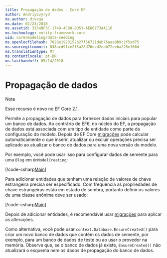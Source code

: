 ```yaml
---
title: Propagação de dados - Core EF
author: AndriySvyryd
ms.author: divega
ms.date: 02/23/2018
ms.assetid: 3154BF3C-1749-4C60-8D51-AE86773AA116
ms.technology: entity-framework-core
uid: core/modeling/data-seeding
ms.openlocfilehash: 7028e1923152b27f56721dab75aae8b9c2f5ad75
ms.sourcegitcommit: 038acd91ce2f5a28d76dcd2eab72eeba225e366d
ms.translationtype: MT
ms.contentlocale: pt-BR
ms.lasthandoff: 05/14/2018
---
```

# <a name="data-seeding"></a>Propagação de dados

> [!NOTE]  
> Esse recurso é novo no EF Core 2.1.

Permite a propagação de dados para fornecer dados iniciais para popular um banco de dados. Ao contrário de EF6, no núcleo do EF, a propagação de dados está associada com um tipo de entidade como parte da configuração do modelo. Depois de EF Core [migrações](xref:core/managing-schemas/migrations/index) pode calcular automaticamente o que inserir, atualizar ou excluir operações precisa ser aplicado ao atualizar o banco de dados para uma nova versão do modelo.

Por exemplo, você pode usar isso para configurar dados de semente para uma `Blog` em `OnModelCreating`:

[!code-csharp[Main](../../../samples/core/DataSeeding/DataSeedingContext.cs?name=BlogSeed)]

Para adicionar entidades que tenham uma relação de valores de chave estrangeira precisa ser especificado. Com frequência as propriedades de chave estrangeiras estão em estado de sombra, portanto definir os valores de uma classe anônima deve ser usado:

[!code-csharp[Main](../../../samples/core/DataSeeding/DataSeedingContext.cs?name=PostSeed)]

Depois de adicionar entidades, é recomendável usar [migrações](xref:core/managing-schemas/migrations/index) para aplicar as alterações. 

Como alternativa, você pode usar `context.Database.EnsureCreated()` para criar um novo banco de dados que contém os dados de semente, por exemplo, para um banco de dados de teste ou ao usar o provedor na memória. Observe que, se o banco de dados já existe, `EnsureCreated()` não atualizará o esquema nem os dados de propagação do banco de dados.
